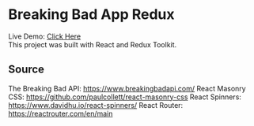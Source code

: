 # Breaking Bad App Redux

Live Demo: [Click Here](https://breaking-bad-redux.netlify.app/) </br>
This project was built with React and Redux Toolkit.

## Source

The Breaking Bad API: https://www.breakingbadapi.com/
React Masonry CSS: https://github.com/paulcollett/react-masonry-css
React Spinners: https://www.davidhu.io/react-spinners/
React Router: https://reactrouter.com/en/main
